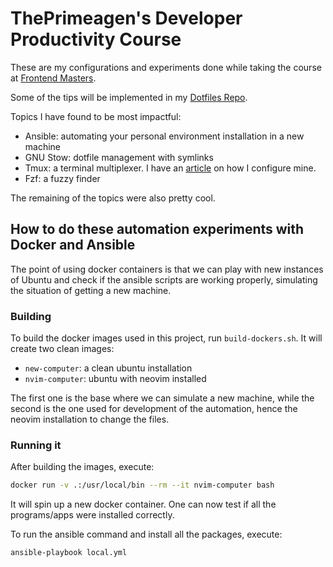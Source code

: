 # ThePrimeagen's Developer Productivity Course

These are my configurations and experiments done while taking the course at [Frontend Masters](https://frontendmasters.com/courses/developer-productivity/).

Some of the tips will be implemented in my [Dotfiles Repo](https://github.com/andrenbrandao/dotfiles).

Topics I have found to be most impactful:

- Ansible: automating your personal environment installation in a new machine
- GNU Stow: dotfile management with symlinks
- Tmux: a terminal multiplexer. I have an [article](https://andrebrandao.me/articles/terminal-setup-with-zsh-tmux-dracula-theme/#tmux--dracula-theme) on how I configure mine.
- Fzf: a fuzzy finder

The remaining of the topics were also pretty cool.

## How to do these automation experiments with Docker and Ansible

The point of using docker containers is that we can play with new instances of Ubuntu and check if the ansible scripts are working properly, simulating the situation of getting a new machine.

### Building

To build the docker images used in this project, run `build-dockers.sh`. It will create two clean images:

- `new-computer`: a clean ubuntu installation
- `nvim-computer`: ubuntu with neovim installed

The first one is the base where we can simulate a new machine, while the second is the one used for development of the automation, hence the neovim installation to change the files.

### Running it

After building the images, execute:

```bash
docker run -v .:/usr/local/bin --rm --it nvim-computer bash
```

It will spin up a new docker container. One can now test if all the programs/apps were installed correctly.

To run the ansible command and install all the packages, execute:

```bash
ansible-playbook local.yml
```
